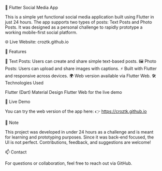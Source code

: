 📱 Flutter Social Media App

This is a simple yet functional social media application built using Flutter in just 24 hours. The app supports two types of posts: Text Posts and Photo Posts. It was designed as a personal challenge to rapidly prototype a working mobile-first social platform.

🌐 Live Website: croztk.github.io

🚀 Features

📄 Text Posts: Users can create and share simple text-based posts.
🖼️ Photo Posts: Users can upload and share images with captions.
⚡ Built with Flutter and responsive across devices.
🌍 Web version available via Flutter Web.
🛠️ Technologies Used

Flutter (Dart)
Material Design
Flutter Web for the live demo

🔗 Live Demo

You can try the web version of the app here:
👉 https://croztk.github.io

📌 Note

This project was developed in under 24 hours as a challenge and is meant for learning and prototyping purposes. Since it was back-end focused, the UI is not perfect. Contributions, feedback, and suggestions are welcome!

📫 Contact

For questions or collaboration, feel free to reach out via GitHub.
